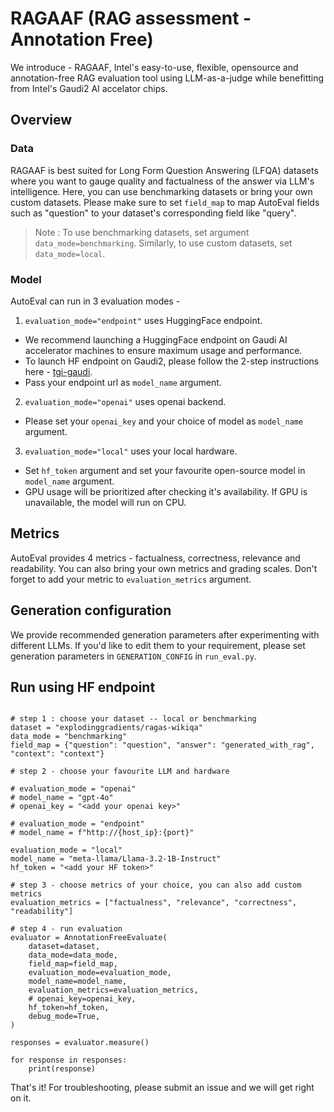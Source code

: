 # RAGAAF (RAG assessment - Annotation Free) 

We introduce - RAGAAF, Intel's easy-to-use, flexible, opensource and annotation-free RAG evaluation tool using LLM-as-a-judge while benefitting from Intel's Gaudi2 AI accelator chips. 

## Overview
### Data 
RAGAAF is best suited for Long Form Question Answering (LFQA) datasets where you want to gauge quality and factualness of the answer via LLM's intelligence. Here, you can use benchmarking datasets or bring your own custom datasets. Please make sure to set `field_map` to map AutoEval fields such as "question" to your dataset's corresponding field like "query". 
> Note : To use benchmarking datasets, set argument `data_mode=benchmarking`. Similarly, to use custom datasets, set `data_mode=local`.
### Model
AutoEval can run in 3 evaluation modes - 
1. `evaluation_mode="endpoint"` uses HuggingFace endpoint. 
- We recommend launching a HuggingFace endpoint on Gaudi AI accelerator machines to ensure maximum usage and performance. 
- To launch HF endpoint on Gaudi2, please follow the 2-step instructions here - [tgi-gaudi](https://github.com/huggingface/tgi-gaudi). 
- Pass your endpoint url as `model_name` argument. 
2. `evaluation_mode="openai"` uses openai backend. 
- Please set your `openai_key` and your choice of model as `model_name` argument.
3. `evaluation_mode="local"` uses your local hardware. 
- Set `hf_token` argument and set your favourite open-source model in `model_name` argument. 
- GPU usage will be prioritized after checking it's availability. If GPU is unavailable, the model will run on CPU. 
## Metrics
AutoEval provides 4 metrics - factualness, correctness, relevance and readability. You can also bring your own metrics and grading scales. Don't forget to add your metric to `evaluation_metrics` argument. 
## Generation configuration 
We provide recommended generation parameters after experimenting with different LLMs. If you'd like to edit them to your requirement, please set generation parameters in `GENERATION_CONFIG` in `run_eval.py`. 

## Run using HF endpoint 
```python3

# step 1 : choose your dataset -- local or benchmarking
dataset = "explodinggradients/ragas-wikiqa"
data_mode = "benchmarking"
field_map = {"question": "question", "answer": "generated_with_rag", "context": "context"}

# step 2 - choose your favourite LLM and hardware

# evaluation_mode = "openai"
# model_name = "gpt-4o"
# openai_key = "<add your openai key>"

# evaluation_mode = "endpoint"
# model_name = f"http://{host_ip}:{port}"

evaluation_mode = "local"
model_name = "meta-llama/Llama-3.2-1B-Instruct"
hf_token = "<add your HF token>"

# step 3 - choose metrics of your choice, you can also add custom metrics
evaluation_metrics = ["factualness", "relevance", "correctness", "readability"]

# step 4 - run evaluation 
evaluator = AnnotationFreeEvaluate(
    dataset=dataset,
    data_mode=data_mode,
    field_map=field_map,
    evaluation_mode=evaluation_mode,
    model_name=model_name,
    evaluation_metrics=evaluation_metrics,
    # openai_key=openai_key,
    hf_token=hf_token,
    debug_mode=True,
)

responses = evaluator.measure()

for response in responses:
    print(response)
```
That's it! For troubleshooting, please submit an issue and we will get right on it. 

